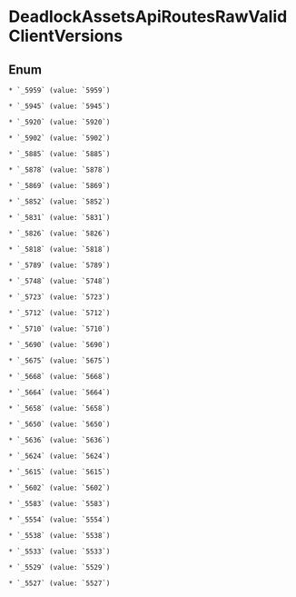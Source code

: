 
# DeadlockAssetsApiRoutesRawValidClientVersions

## Enum


    * `_5959` (value: `5959`)

    * `_5945` (value: `5945`)

    * `_5920` (value: `5920`)

    * `_5902` (value: `5902`)

    * `_5885` (value: `5885`)

    * `_5878` (value: `5878`)

    * `_5869` (value: `5869`)

    * `_5852` (value: `5852`)

    * `_5831` (value: `5831`)

    * `_5826` (value: `5826`)

    * `_5818` (value: `5818`)

    * `_5789` (value: `5789`)

    * `_5748` (value: `5748`)

    * `_5723` (value: `5723`)

    * `_5712` (value: `5712`)

    * `_5710` (value: `5710`)

    * `_5690` (value: `5690`)

    * `_5675` (value: `5675`)

    * `_5668` (value: `5668`)

    * `_5664` (value: `5664`)

    * `_5658` (value: `5658`)

    * `_5650` (value: `5650`)

    * `_5636` (value: `5636`)

    * `_5624` (value: `5624`)

    * `_5615` (value: `5615`)

    * `_5602` (value: `5602`)

    * `_5583` (value: `5583`)

    * `_5554` (value: `5554`)

    * `_5538` (value: `5538`)

    * `_5533` (value: `5533`)

    * `_5529` (value: `5529`)

    * `_5527` (value: `5527`)



